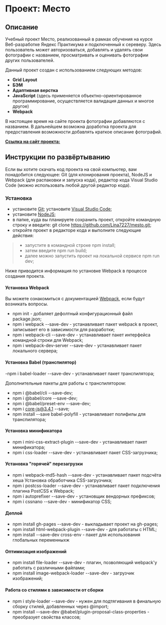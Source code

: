 # Проект: Место

## Описание

Учебный проект Место, реализованный в рамках обучения на курсе Веб-разработке Яндекс Практикума и подключенный к сереверу. Здесь пользователь может авторизоваться, добавлять и удалять свои фотографии с названием, просматривать и оценивать фотографии других пользователей. 

Данный проект создан с использованием  следующих методов:

- **Grid Layout**
- **БЭМ**
- **Адаптивная верстка**
- **JavaScript** (здесь применяется объектно-ориентированное программирование, осуществляется валидация данных и многое другое)
- **Webpack**

В настоящее время на сайте проекта фотографии добавляются с названием. В дальнейшем возможна доработка проекта для предоставления возможности добавлять краткое описание фотографий. 

[**Ссылка на сайт проекта:**](https://lina7227.github.io/mesto/index.html)


## Инструкции по развёртыванию

Если вы хотите скачать код проекта на свой компьютер, вам понадобится следующее: Git (для клонирования проекта), NodeJS и Webpack (для распаковки и запуска кода), редактор кода Visual Studio Code (можно использовать любой другой редактор кода).

### Установка

- установите [Git](https://git-scm.com/book/en/v2/Getting-Started-Installing-Git);
установите [Visual Studio Code](https://code.visualstudio.com/);
- установите [NodeJS](https://nodejs.org/en/download/package-manager/);
- в папке, куда вы планируете сохранить проект, откройте командную строку и введите: git clone https://github.com/Lina7227/mesto.git;
- откройте проект в редакторе кода и выполните следующие действия:

> - запустите в командной строке npm install;
> - затем введите npm run build;
> - далее можно запустить проект на локальной сервисе npm run dev;

Ниже приводится информация по установке Webpack в процессе создания проекта.

#### Установка Webpack
Вы можете ознакомиться с документацией [Webpack](https://www.npmjs.com/package/webpack), если будут возникать вопросы.

- npm init - добаляет дефолтный конфигурационный файл package.json;
- npm i webpack --save-dev - устанавливает пакет webpack в проект, записывает его в зависимости для разработки;
- npm i webpack-cli --save-dev - устанавливает пакет интерфейса командной строки для Webpack;
- npm i webpack-dev-server --save-dev - устанавливает пакет локального сервера;

#### Установка Babel (транспилятор)

-npm i babel-loader --save-dev - устанавливает пакет транспилятора;

Дополнительные пакеты для работы с транспилятором:

- npm i @babel/cli --save-dev;
- npm i @babel/core --save-dev;
- npm i @babel/preset-env --save-dev;
- npm i core-js@3.4.1 --save;
- npm install --save babel-polyfill - устанавливает полифилы для транспилятора;

#### Установка минификатора

- npm i mini-css-extract-plugin --save-dev - устанавливает пакет минификатора;
- npm i css-loader --save-dev - устанавливает пакет CSS-загрузчика;

#### Установка "горячей" перезагрузки

- npm i webpack-md5-hash --save-dev - устанавливает пакет подсчёта хеша
Установка обработчика CSS-загрузчика;
- npm i postcss-loader --save-dev - устанавливает пакет подключения плагина PostCSS к Webpack;
- npm i autoprefixer --save-dev - установщик вендорных префиксов;
- npm i cssnano --save-dev - минификатор CSS;

#### Деплой

- npm install gh-pages --save-dev - выкладывает проект на gh-pages;
- npm install html-webpack-plugin --save-dev - для работаты с HTML;
- npm install --save-dev cross-env - пакет для использования глобальных переменныхж

#### Оптимизация изображений

- npm install file-loader --save-dev - плагин, позволяющий webpack'у работать с различными файлами;
- npm install image-webpack-loader --save-dev - загрузчик изображений;

#### Работа со стилями в зависимости от сборки

- npm i style-loader --save-dev - нужен для подтягивания в финальную сборку стилей, добавленных через @import;
- npm install --save-dev @babel/plugin-proposal-class-properties - преобразует свойства классов;